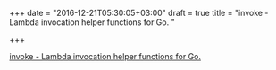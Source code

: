 +++
date = "2016-12-21T05:30:05+03:00"
draft = true
title = "invoke - Lambda invocation helper functions for Go. "

+++

<p><a href="https://t.co/UXQmvl9u5B">invoke - Lambda invocation helper functions for Go. </a></p>
